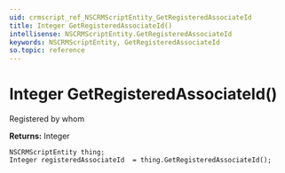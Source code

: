 ```yaml
---
uid: crmscript_ref_NSCRMScriptEntity_GetRegisteredAssociateId
title: Integer GetRegisteredAssociateId()
intellisense: NSCRMScriptEntity.GetRegisteredAssociateId
keywords: NSCRMScriptEntity, GetRegisteredAssociateId
so.topic: reference
---
```


# Integer GetRegisteredAssociateId()

Registered by whom

**Returns:** Integer

```crmscript
NSCRMScriptEntity thing;
Integer registeredAssociateId  = thing.GetRegisteredAssociateId();
```

